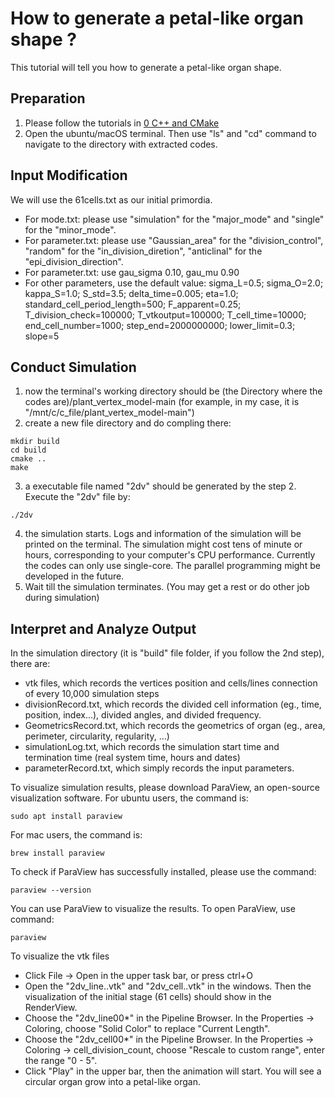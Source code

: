 # How to generate a petal-like organ shape ?
This tutorial will tell you how to generate a petal-like organ shape.

## Preparation 
1. Please follow the tutorials in [0 C++ and CMake](0%20C++%20and%20CMake)
2. Open the ubuntu/macOS terminal. Then use "ls" and "cd" command to navigate to the directory with extracted codes. 

## Input Modification
We will use the 61cells.txt as our initial primordia. 

* For mode.txt: please use "simulation" for the "major_mode" and "single" for the "minor_mode". 
* For parameter.txt: please use "Gaussian_area" for the "division_control", "random" for the "in_division_diretion", "anticlinal" for the "epi_division_direction". 
* For parameter.txt: use gau_sigma 0.10, gau_mu 0.90
* For other parameters, use the default value: sigma_L=0.5; sigma_O=2.0; kappa_S=1.0; S_std=3.5; delta_time=0.005; eta=1.0; standard_cell_period_length=500; F_apparent=0.25; T_division_check=100000; T_vtkoutput=100000; T_cell_time=10000; end_cell_number=1000; step_end=2000000000; lower_limit=0.3; slope=5

## Conduct Simulation 
1. now the terminal's working directory should be (the Directory where the codes are)/plant_vertex_model-main (for example, in my case, it is "/mnt/c/c_file/plant_vertex_model-main")
2. create a new file directory and do compling there:
```
mkdir build
cd build
cmake ..
make
```
3. a executable file named "2dv" should be generated by the step 2. Execute the "2dv" file by:
```
./2dv
```
4. the simulation starts. Logs and information of the simulation will be printed on the terminal. The simulation might cost tens of minute or hours, corresponding to your computer's CPU performance. 
   Currently the codes can only use single-core. The parallel programming might be developed in the future.
6. Wait till the simulation terminates. (You may get a rest or do other job during simulation)

## Interpret and Analyze Output
In the simulation directory (it is "build" file folder, if you follow the 2nd step), there are:
* vtk files, which records the vertices position and cells/lines connection of every 10,000 simulation steps
* divisionRecord.txt, which records the divided cell information (eg., time, position, index...), divided angles, and divided frequency. 
* GeometricsRecord.txt, which records the geometrics of organ (eg., area, perimeter, circularity, regularity, ...)
* simulationLog.txt, which records the simulation start time and termination time (real system time, hours and dates)
* parameterRecord.txt, which simply records the input parameters. 

To visualize simulation results, please download ParaView, an open-source visualization software. 
For ubuntu users, the command is: 
```
sudo apt install paraview
```
For mac users, the command is:
```
brew install paraview
```

To check if ParaView has successfully installed, please use the command:
```
paraview --version
```
You can use ParaView to visualize the results. To open ParaView, use command:
```
paraview
```
To visualize the vtk files
* Click File -> Open in the upper task bar, or press ctrl+O 
* Open the "2dv_line..vtk" and "2dv_cell..vtk" in the windows. Then the visualization of the initial stage (61 cells) should show in the RenderView.
* Choose the "2dv_line00*" in the Pipeline Browser. In the Properties -> Coloring, choose "Solid Color" to replace "Current Length". 
* Choose the "2dv_cell00*" in the Pipeline Browser. In the Properties -> Coloring -> cell_division_count, choose "Rescale to custom range", enter the range "0 - 5".
* Click "Play" in the upper bar, then the animation will start. You will see a circular organ grow into a petal-like organ. 
